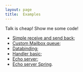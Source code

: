 ```yaml
---
layout: page
title:  Examples
---
```


Talk is cheap! Show me some code!

- [Simple receive and send back](https://github.com/appulse-projects/encon-java/tree/master/examples/simple);
- [Custom Mailbox queue](https://github.com/appulse-projects/encon-java/tree/master/examples/custom-queue);
- [Databinding](https://github.com/appulse-projects/encon-java/tree/master/examples/databind);
- [Handler basic](https://github.com/appulse-projects/encon-java/tree/master/examples/handler-basic);
- [Echo server](https://github.com/appulse-projects/encon-java/tree/master/examples/echo);
- [Echo server Spring](https://github.com/appulse-projects/encon-java/tree/master/examples/echo-spring).
